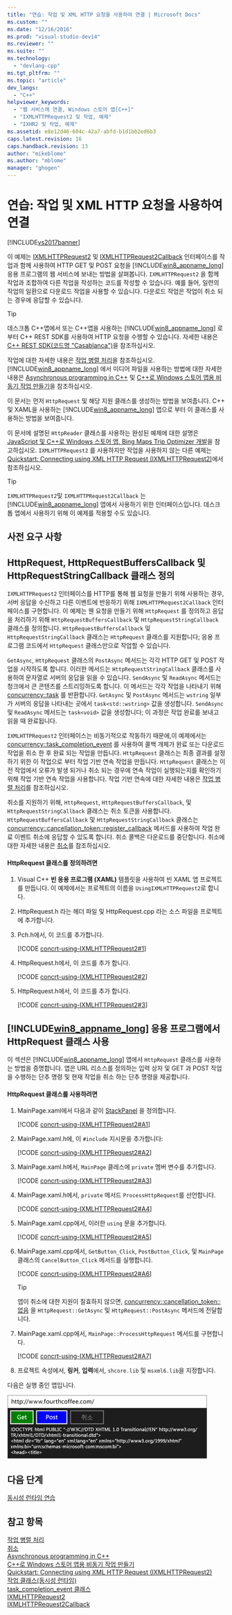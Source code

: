 ```yaml
---
title: "연습: 작업 및 XML HTTP 요청을 사용하여 연결 | Microsoft Docs"
ms.custom: ""
ms.date: "12/16/2016"
ms.prod: "visual-studio-dev14"
ms.reviewer: ""
ms.suite: ""
ms.technology: 
  - "devlang-cpp"
ms.tgt_pltfrm: ""
ms.topic: "article"
dev_langs: 
  - "C++"
helpviewer_keywords: 
  - "웹 서비스에 연결, Windows 스토어 앱[C++]"
  - "IXMLHTTPRequest2 및 작업, 예제"
  - "IXHR2 및 작업, 예제"
ms.assetid: e8e12d46-604c-42a7-abfd-b1d1bb2ed6b3
caps.latest.revision: 16
caps.handback.revision: 13
author: "mikeblome"
ms.author: "mblome"
manager: "ghogen"
---
```

# 연습: 작업 및 XML HTTP 요청을 사용하여 연결
[!INCLUDE[vs2017banner](../../assembler/inline/includes/vs2017banner.md)]

이 예제는 [IXMLHTTPRequest2](http://msdn.microsoft.com/ko-kr/bbc11c4a-aecf-4d6d-8275-3e852e309908) 및 [IXMLHTTPRequest2Callback](http://msdn.microsoft.com/ko-kr/aa4b3f4c-6e28-458b-be25-6cce8865fc71) 인터페이스를 작업과 함께 사용하여 HTTP GET 및 POST 요청을 [!INCLUDE[win8_appname_long](../../build/includes/win8_appname_long_md.md)] 응용 프로그램의 웹 서비스에 보내는 방법을 살펴봅니다.  `IXMLHTTPRequest2` 을 함께 작업과 조합하여 다른 작업을 작성하는 코드를 작성할 수 있습니다.  예를 들어, 일련의 작업의 일환으로 다운로드 작업을 사용할 수 있습니다.  다운로드 작업은 작업이 취소 되는 경우에 응답할 수 있습니다.  
  
> [!TIP]
>  데스크톱 C\+\+앱에서 또는 C\+\+앱을 사용하는 [!INCLUDE[win8_appname_long](../../build/includes/win8_appname_long_md.md)] 로 부터 C\+\+ REST SDK를 사용하여 HTTP 요청을 수행할 수 있습니다.  자세한 내용은 [C\+\+ REST SDK\(코드명 "Casablanca"\)](../../top/cpp-rest-sdk-codename-casablanca.md)을 참조하십시오.  
  
 작업에 대한 자세한 내용은 [작업 병렬 처리](../../parallel/concrt/task-parallelism-concurrency-runtime.md)을 참조하십시오.  [!INCLUDE[win8_appname_long](../../build/includes/win8_appname_long_md.md)] 에서 미디어 파일을 사용하는 방법에 대한 자세한 내용은 [Asynchronous programming in C\+\+](http://msdn.microsoft.com/ko-kr/512700b7-7863-44cc-93a2-366938052f31) 및 [C\+\+로 Windows 스토어 앱용 비동기 작업 만들기](../../parallel/concrt/creating-asynchronous-operations-in-cpp-for-windows-store-apps.md)을 참조하십시오.  
  
 이 문서는 먼저 `HttpRequest` 및 해당 지원 클래스를 생성하는 방법을 보여줍니다.  C\+\+ 및 XAML을 사용하는 [!INCLUDE[win8_appname_long](../../build/includes/win8_appname_long_md.md)] 앱으로 부터 이 클래스를 사용하는 방법을 보여줍니다.  
  
 이 문서에 설명된 `HttpReader` 클래스를 사용하는 완성된 예제에 대한 설명은 [JavaScript 및 C\+\+로 Windows 스토어 앱, Bing Maps Trip Optimizer 개발](../Topic/Developing%20Bing%20Maps%20Trip%20Optimizer,%20a%20Windows%20Store%20app%20in%20JavaScript%20and%20C++.md)을 참고하십시오.  `IXMLHTTPRequest2` 를 사용하지만 작업을 사용하지 않는 다른 예제는 [Quickstart: Connecting using XML HTTP Request \(IXMLHTTPRequest2\)](http://msdn.microsoft.com/ko-kr/cc7aed53-b2c5-4d83-b85d-cff2f5ba7b35)에서 참조하십시오.  
  
> [!TIP]
>  `IXMLHTTPRequest2`및 `IXMLHTTPRequest2Callback` 는 [!INCLUDE[win8_appname_long](../../build/includes/win8_appname_long_md.md)] 앱에서 사용하기 위한 인터페이스입니다.  데스크톱 앱에서 사용하기 위해 이 예제를 적용할 수도 있습니다.  
  
## 사전 요구 사항  
  
## HttpRequest, HttpRequestBuffersCallback 및 HttpRequestStringCallback 클래스 정의  
 `IXMLHTTPRequest2` 인터페이스를 HTTP를 통해 웹 요청을 만들기 위해 사용하는 경우, 서버 응답을 수신하고 다른 이벤트에 반응하기 위해 `IXMLHTTPRequest2Callback` 인터페이스를 구현합니다.  이 예제는 웬 요청을 만들기 위해 `HttpRequest` 를 정의하고 응답을 처리하기 위해 `HttpRequestBuffersCallback` 및 `HttpRequestStringCallback` 클래스를 정의합니다.  `HttpRequestBuffersCallback` 및 `HttpRequestStringCallback` 클래스는 `HttpRequest` 클래스를 지원합니다; 응용 프로그램 코드에서 `HttpRequest` 클래스만으로 작업할 수 있습니다.  
  
 `GetAsync`, `HttpRequest` 클래스의 `PostAsync` 메서드는 각각 HTTP GET 및 POST 작업을 시작하도록 합니다.  이러한 메서드는 `HttpRequestStringCallback` 클래스를 사용하여 문자열로 서버의 응답을 읽을 수 있습니다.  `SendAsync` 및 `ReadAsync` 메서드는 청크에서 큰 콘텐츠를 스트리밍하도록 합니다.  이 메서드는 각각 작업을 나타내기 위해 [concurrency::task](../../parallel/concrt/reference/task-class-concurrency-runtime.md) 를 반환합니다.  `GetAsync` 및 `PostAsync` 메서드는 `wstring` 일부가 서버의 응답을 나타내는 곳에서 `task<std::wstring>` 값을 생성합니다.  `SendAsync` 및 `ReadAsync` 메서드는 `task<void>` 값을 생성합니다; 이 과정은 작업 완료를 보내고 읽을 때 완료됩니다.  
  
 `IXMLHTTPRequest2` 인터페이스는 비동기적으로 작동하기 때문에,이 예제에서는 [concurrency::task\_completion\_event](../../parallel/concrt/reference/task-completion-event-class.md) 를 사용하여 콜백 개체가 완료 또는 다운로드 작업을 취소 한 후 완료 되는 작업을 만듭니다.  `HttpRequest` 클래스는 최종 결과를 설정하기 위한 이 작업으로 부터 작업 기반 연속 작업을 만듭니다.  `HttpRequest` 클래스는 이전 작업에서 오류가 발생 되거나 취소 되는 경우에 연속 작업이 실행되는지를 확인하기 위해 작업 기반 연속 작업을 사용합니다.  작업 기반 연속에 대한 자세한 내용은 [작업 병렬 처리](../../parallel/concrt/task-parallelism-concurrency-runtime.md)를 참조하십시오.  
  
 취소를 지원하기 위해, `HttpRequest`, `HttpRequestBuffersCallback`, 및 `HttpRequestStringCallback` 클래스는 취소 토큰을 사용합니다.  `HttpRequestBuffersCallback` 및 `HttpRequestStringCallback` 클래스는 [concurrency::cancellation\_token::register\_callback](../Topic/cancellation_token::register_callback%20Method.md) 메서드를 사용하여 작업 완료 이벤트 취소에 응답할 수 있도록 합니다.  취소 콜백은 다운로드를 중단합니다.  취소에 대한 자세한 내용은 [취소](../../parallel/concrt/cancellation-in-the-ppl.md)를 참조하십시오.  
  
#### HttpRequest 클래스를 정의하려면  
  
1.  Visual C\+\+ **빈 응용 프로그램 \(XAML\)** 템플릿을 사용하여 빈 XAML 앱 프로젝트를 만듭니다.  이 예제에서는 프로젝트의 이름을 `UsingIXMLHTTPRequest2`로 합니다.  
  
2.  HttpRequest.h 라는 헤더 파일 및 HttpRequest.cpp 라는 소스 파일을 프로젝트에 추가합니다.  
  
3.  Pch.h에서, 이 코드를 추가합니다.  
  
     [!CODE [concrt-using-IXMLHTTPRequest2#1](concrt-using-IXMLHTTPRequest2#1)]  
  
4.  HttpRequest.h에서, 이 코드를 추가 합니다.  
  
     [!CODE [concrt-using-IXMLHTTPRequest2#2](concrt-using-IXMLHTTPRequest2#2)]  
  
5.  HttpRequest.h에서, 이 코드를 추가 합니다.  
  
     [!CODE [concrt-using-IXMLHTTPRequest2#3](concrt-using-IXMLHTTPRequest2#3)]  
  
## [!INCLUDE[win8_appname_long](../../build/includes/win8_appname_long_md.md)] 응용 프로그램에서 HttpRequest 클래스 사용  
 이 섹션은 [!INCLUDE[win8_appname_long](../../build/includes/win8_appname_long_md.md)] 앱에서 `HttpRequest` 클래스를 사용하는 방법을 증명합니다.  앱은 URL 리소스를 정의하는 입력 상자 및 GET 과 POST 작업을 수행하는 단추 명령 및 현재 작업을 취소 하는 단추 명령을 제공합니다.  
  
#### HttpRequest 클래스를 사용하려면  
  
1.  MainPage.xaml에서 다음과 같이 [StackPanel](http://msdn.microsoft.com/library/windows/apps/xaml/windows.ui.xaml.controls.stackpanel.aspx) 을 정의합니다.  
  
     [!CODE [concrt-using-IXMLHTTPRequest2#A1](concrt-using-IXMLHTTPRequest2#A1)]  
  
2.  MainPage.xaml.h에, 이 `#include` 지시문을 추가합니다:  
  
     [!CODE [concrt-using-IXMLHTTPRequest2#A2](concrt-using-IXMLHTTPRequest2#A2)]  
  
3.  MainPage.xaml.h에서, `MainPage` 클레스에 `private` 멤버 변수를 추가합니다.  
  
     [!CODE [concrt-using-IXMLHTTPRequest2#A3](concrt-using-IXMLHTTPRequest2#A3)]  
  
4.  MainPage.xaml.h에서, `private` 메서드 `ProcessHttpRequest`를 선언합니다.  
  
     [!CODE [concrt-using-IXMLHTTPRequest2#A4](concrt-using-IXMLHTTPRequest2#A4)]  
  
5.  MainPage.xaml.cpp에서, 이러한 `using` 문을 추가합니다.  
  
     [!CODE [concrt-using-IXMLHTTPRequest2#A5](concrt-using-IXMLHTTPRequest2#A5)]  
  
6.  MainPage.xaml.cpp에서, `GetButton_Click`, `PostButton_Click`, 및 `MainPage` 클래스의 `CancelButton_Click` 메서드를 실행합니다.  
  
     [!CODE [concrt-using-IXMLHTTPRequest2#A6](concrt-using-IXMLHTTPRequest2#A6)]  
  
    > [!TIP]
    >  앱이 취소에 대한 지원이 칠효하지 않으면, [concurrency::cancellation\_token::없음](../Topic/cancellation_token::none%20Method.md) 을 `HttpRequest::GetAsync` 및 `HttpRequest::PostAsync` 메서드에 전달합니다.  
  
7.  MainPage.xaml.cpp에서, `MainPage::ProcessHttpRequest` 메서드를 구현합니다.  
  
     [!CODE [concrt-using-IXMLHTTPRequest2#A7](concrt-using-IXMLHTTPRequest2#A7)]  
  
8.  프로젝트 속성에서, **링커**, **입력**에서, `shcore.lib` 및 `msxml6.lib`을 지정합니다.  
  
 다음은 실행 중인 앱입니다.  
  
 ![실행 중인 Windows 스토어 앱](../../parallel/concrt/media/concrt_usingixhr2.png "ConcRT\_UsingIXHR2")  
  
## 다음 단계  
 [동시성 런타임 연습](../../parallel/concrt/concurrency-runtime-walkthroughs.md)  
  
## 참고 항목  
 [작업 병렬 처리](../../parallel/concrt/task-parallelism-concurrency-runtime.md)   
 [취소](../../parallel/concrt/cancellation-in-the-ppl.md)   
 [Asynchronous programming in C\+\+](http://msdn.microsoft.com/ko-kr/512700b7-7863-44cc-93a2-366938052f31)   
 [C\+\+로 Windows 스토어 앱용 비동기 작업 만들기](../../parallel/concrt/creating-asynchronous-operations-in-cpp-for-windows-store-apps.md)   
 [Quickstart: Connecting using XML HTTP Request \(IXMLHTTPRequest2\)](http://msdn.microsoft.com/ko-kr/cc7aed53-b2c5-4d83-b85d-cff2f5ba7b35)   
 [작업 클래스\(동시성 런타임\)](../../parallel/concrt/reference/task-class-concurrency-runtime.md)   
 [task\_completion\_event 클래스](../../parallel/concrt/reference/task-completion-event-class.md)   
 [IXMLHTTPRequest2](http://msdn.microsoft.com/ko-kr/bbc11c4a-aecf-4d6d-8275-3e852e309908)   
 [IXMLHTTPRequest2Callback](http://msdn.microsoft.com/ko-kr/aa4b3f4c-6e28-458b-be25-6cce8865fc71)